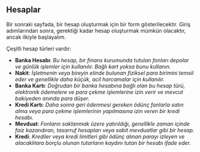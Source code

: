 ## Hesaplar

Bir sonraki sayfada, bir hesap oluşturmak için bir form gösterilecektir. 
Giriş adımlarından sonra, gerektiği kadar hesap oluşturmak mümkün olacaktır, ancak ilkiyle başlayalım. 

Çeşitli hesap türleri vardır:
- **Banka Hesabı**: _Bu hesap, bir finans kurumunda tutulan fonları depolar ve günlük işlemler için kullanılır. 
  Bağlı kart yoksa bunu kullanın._
- **Nakit**: _İşletmenin veya bireyin elinde bulunan fiziksel para birimini temsil eder ve genellikle daha küçük, 
  acil harcamalar için kullanılır._
- **Banka Kartı**: _Doğrudan bir banka hesabına bağlı olan bu hesap türü, elektronik ödemelere ve para çekme işlemlerine 
  izin verir ve mevcut bakiyeden anında para düşer._
- **Kredi Kartı**: _Daha sonra geri ödenmesi gereken ödünç fonlarla satın alma veya para çekme işlemlerinin yapılmasına 
  izin veren bir kredi hesabı._
- **Mevduat**: _Fonların saklanmak üzere yatırıldığı, genellikle zaman içinde faiz kazandıran, tasarruf hesapları veya 
  sabit mevduatlar gibi bir hesap._
- **Kredi**: _Krediler veya kredi limitleri gibi ödünç alınan parayı izleyen ve alacaklılara borçlu olunan tutarların 
  kaydını tutan bir hesabı ifade eder._
